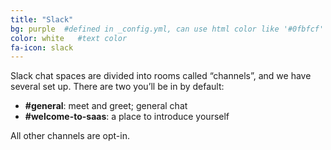 ```yaml
---
title: "Slack"
bg: purple  #defined in _config.yml, can use html color like '#0fbfcf'
color: white   #text color
fa-icon: slack
---
```


Slack chat spaces are divided into rooms called “channels”, and we have several set up. There are two you’ll be in by default:

- <strong>#general</strong>: meet and greet; general chat
- <strong>#welcome-to-saas</strong>: a place to introduce yourself

All other channels are opt-in.
